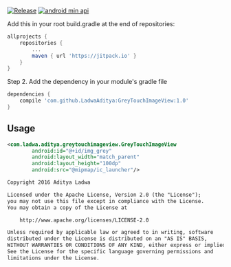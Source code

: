 [![Release](https://jitpack.io/v/LadwaAditya/GreyTouchImageView.svg)](https://jitpack.io/#LadwaAditya/GreyTouchImageView)
[![android min api](https://img.shields.io/badge/API-15+-blue.svg)](#greytouchimageview)



Add this in your root build.gradle at the end of repositories:
```gradle
allprojects {
    repositories {
        ...
        maven { url 'https://jitpack.io' }
    }
}
```
Step 2. Add the dependency in your module's gradle file
```gradle
dependencies {
	compile 'com.github.LadwaAditya:GreyTouchImageView:1.0'
}
```


## Usage
```xml
<com.ladwa.aditya.greytouchimageview.GreyTouchImageView
        android:id="@+id/img_grey"
        android:layout_width="match_parent"
        android:layout_height="100dp"
        android:src="@mipmap/ic_launcher"/>

```



```txt
Copyright 2016 Aditya Ladwa

Licensed under the Apache License, Version 2.0 (the "License");
you may not use this file except in compliance with the License.
You may obtain a copy of the License at

    http://www.apache.org/licenses/LICENSE-2.0

Unless required by applicable law or agreed to in writing, software
distributed under the License is distributed on an "AS IS" BASIS,
WITHOUT WARRANTIES OR CONDITIONS OF ANY KIND, either express or implied.
See the License for the specific language governing permissions and
limitations under the License.
```
